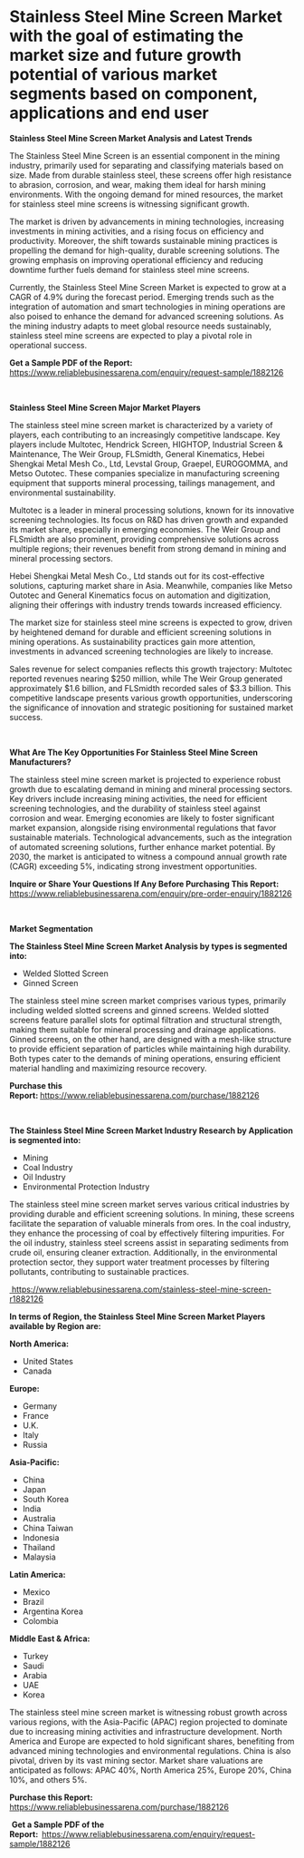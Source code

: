 <p><h1>Stainless Steel Mine Screen Market with the goal of estimating the market size and future growth potential of various market segments based on component, applications and end user</h1></p><p><strong>Stainless Steel Mine Screen Market Analysis and Latest Trends</strong></p>
<p><p>The Stainless Steel Mine Screen is an essential component in the mining industry, primarily used for separating and classifying materials based on size. Made from durable stainless steel, these screens offer high resistance to abrasion, corrosion, and wear, making them ideal for harsh mining environments. With the ongoing demand for mined resources, the market for stainless steel mine screens is witnessing significant growth. </p><p>The market is driven by advancements in mining technologies, increasing investments in mining activities, and a rising focus on efficiency and productivity. Moreover, the shift towards sustainable mining practices is propelling the demand for high-quality, durable screening solutions. The growing emphasis on improving operational efficiency and reducing downtime further fuels demand for stainless steel mine screens.</p><p>Currently, the Stainless Steel Mine Screen Market is expected to grow at a CAGR of 4.9% during the forecast period. Emerging trends such as the integration of automation and smart technologies in mining operations are also poised to enhance the demand for advanced screening solutions. As the mining industry adapts to meet global resource needs sustainably, stainless steel mine screens are expected to play a pivotal role in operational success.</p></p>
<p><strong>Get a Sample PDF of the Report:&nbsp;</strong> <a href="https://www.reliablebusinessarena.com/enquiry/request-sample/1882126?utm_campaign=2933&utm_medium=2&utm_source=Github&utm_content=ia&utm_term=12042025&utm_id=stainless-steel-mine-screen">https://www.reliablebusinessarena.com/enquiry/request-sample/1882126</a></p>
<p>&nbsp;</p>
<p><strong>Stainless Steel Mine Screen Major Market Players</strong></p>
<p><p>The stainless steel mine screen market is characterized by a variety of players, each contributing to an increasingly competitive landscape. Key players include Multotec, Hendrick Screen, HIGHTOP, Industrial Screen & Maintenance, The Weir Group, FLSmidth, General Kinematics, Hebei Shengkai Metal Mesh Co., Ltd, Levstal Group, Graepel, EUROGOMMA, and Metso Outotec. These companies specialize in manufacturing screening equipment that supports mineral processing, tailings management, and environmental sustainability.</p><p>Multotec is a leader in mineral processing solutions, known for its innovative screening technologies. Its focus on R&D has driven growth and expanded its market share, especially in emerging economies. The Weir Group and FLSmidth are also prominent, providing comprehensive solutions across multiple regions; their revenues benefit from strong demand in mining and mineral processing sectors.</p><p>Hebei Shengkai Metal Mesh Co., Ltd stands out for its cost-effective solutions, capturing market share in Asia. Meanwhile, companies like Metso Outotec and General Kinematics focus on automation and digitization, aligning their offerings with industry trends towards increased efficiency.</p><p>The market size for stainless steel mine screens is expected to grow, driven by heightened demand for durable and efficient screening solutions in mining operations. As sustainability practices gain more attention, investments in advanced screening technologies are likely to increase.</p><p>Sales revenue for select companies reflects this growth trajectory: Multotec reported revenues nearing $250 million, while The Weir Group generated approximately $1.6 billion, and FLSmidth recorded sales of $3.3 billion. This competitive landscape presents various growth opportunities, underscoring the significance of innovation and strategic positioning for sustained market success.</p></p>
<p>&nbsp;</p>
<p><strong>What Are The Key Opportunities For Stainless Steel Mine Screen Manufacturers?</strong></p>
<p><p>The stainless steel mine screen market is projected to experience robust growth due to escalating demand in mining and mineral processing sectors. Key drivers include increasing mining activities, the need for efficient screening technologies, and the durability of stainless steel against corrosion and wear. Emerging economies are likely to foster significant market expansion, alongside rising environmental regulations that favor sustainable materials. Technological advancements, such as the integration of automated screening solutions, further enhance market potential. By 2030, the market is anticipated to witness a compound annual growth rate (CAGR) exceeding 5%, indicating strong investment opportunities.</p></p>
<p><strong>Inquire or Share Your Questions If Any Before Purchasing This Report:</strong> <a href="https://www.reliablebusinessarena.com/enquiry/pre-order-enquiry/1882126?utm_campaign=2933&utm_medium=2&utm_source=Github&utm_content=ia&utm_term=12042025&utm_id=stainless-steel-mine-screen">https://www.reliablebusinessarena.com/enquiry/pre-order-enquiry/1882126</a></p>
<p>&nbsp;</p>
<p><strong>Market Segmentation</strong></p>
<p><strong>The Stainless Steel Mine Screen Market Analysis by types is segmented into:</strong></p>
<p><ul><li>Welded Slotted Screen</li><li>Ginned Screen</li></ul></p>
<p><p>The stainless steel mine screen market comprises various types, primarily including welded slotted screens and ginned screens. Welded slotted screens feature parallel slots for optimal filtration and structural strength, making them suitable for mineral processing and drainage applications. Ginned screens, on the other hand, are designed with a mesh-like structure to provide efficient separation of particles while maintaining high durability. Both types cater to the demands of mining operations, ensuring efficient material handling and maximizing resource recovery.</p></p>
<p><strong>Purchase this Report:&nbsp;</strong><a href="https://www.reliablebusinessarena.com/purchase/1882126?utm_campaign=2933&utm_medium=2&utm_source=Github&utm_content=ia&utm_term=12042025&utm_id=stainless-steel-mine-screen">https://www.reliablebusinessarena.com/purchase/1882126</a></p>
<p>&nbsp;</p>
<p><strong>The Stainless Steel Mine Screen Market Industry Research by Application is segmented into:</strong></p>
<p><ul><li>Mining</li><li>Coal Industry</li><li>Oil Industry</li><li>Environmental Protection Industry</li></ul></p>
<p><p>The stainless steel mine screen market serves various critical industries by providing durable and efficient screening solutions. In mining, these screens facilitate the separation of valuable minerals from ores. In the coal industry, they enhance the processing of coal by effectively filtering impurities. For the oil industry, stainless steel screens assist in separating sediments from crude oil, ensuring cleaner extraction. Additionally, in the environmental protection sector, they support water treatment processes by filtering pollutants, contributing to sustainable practices.</p></p>
<p><a href="https://www.reliablebusinessarena.com/stainless-steel-mine-screen-r1882126?utm_campaign=2933&utm_medium=2&utm_source=Github&utm_content=ia&utm_term=12042025&utm_id=stainless-steel-mine-screen">&nbsp;https://www.reliablebusinessarena.com/stainless-steel-mine-screen-r1882126</a></p>
<p><strong>In terms of Region, the Stainless Steel Mine Screen Market Players available by Region are:</strong></p>
<p>
    <p> <strong> North America: </strong>
        <ul>
            <li>United States</li>
            <li>Canada</li>
        </ul>
        </p> 
    <p> <strong> Europe: </strong>
        <ul>
            <li>Germany</li>
            <li>France</li>
            <li>U.K.</li>
            <li>Italy</li>
            <li>Russia</li>
        </ul>
        </p> 
    <p> <strong> Asia-Pacific: </strong>
        <ul>
            <li>China</li>
            <li>Japan</li>
            <li>South Korea</li>
            <li>India</li>
            <li>Australia</li>
            <li>China Taiwan</li>
            <li>Indonesia</li>
            <li>Thailand</li>
            <li>Malaysia</li>
        </ul>
        </p> 
    <p> <strong> Latin America: </strong>
        <ul>
            <li>Mexico</li>
            <li>Brazil</li>
            <li>Argentina Korea</li>
            <li>Colombia</li>
        </ul>
        </p> 
    <p> <strong> Middle East & Africa: </strong>
        <ul>
            <li>Turkey</li>
            <li>Saudi</li>
            <li>Arabia</li>
            <li>UAE</li>
            <li>Korea</li>
        </ul>
    </p>
    </p>
<p><p>The stainless steel mine screen market is witnessing robust growth across various regions, with the Asia-Pacific (APAC) region projected to dominate due to increasing mining activities and infrastructure development. North America and Europe are expected to hold significant shares, benefiting from advanced mining technologies and environmental regulations. China is also pivotal, driven by its vast mining sector. Market share valuations are anticipated as follows: APAC 40%, North America 25%, Europe 20%, China 10%, and others 5%.</p></p>
<p><strong>Purchase this Report: </strong><a href="https://www.reliablebusinessarena.com/purchase/1882126?utm_campaign=2933&utm_medium=2&utm_source=Github&utm_content=ia&utm_term=12042025&utm_id=stainless-steel-mine-screen">https://www.reliablebusinessarena.com/purchase/1882126</a></p>
<p>&nbsp;<strong>Get a Sample PDF of the Report:&nbsp;&nbsp;</strong><a href="https://www.reliablebusinessarena.com/enquiry/request-sample/1882126?utm_campaign=2933&utm_medium=2&utm_source=Github&utm_content=ia&utm_term=12042025&utm_id=stainless-steel-mine-screen">https://www.reliablebusinessarena.com/enquiry/request-sample/1882126</a></p>
<p><strong></strong></p>
<p><p></p><p></p><p></p></p>